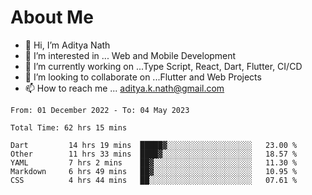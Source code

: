 # About Me

- 👋 Hi, I’m Aditya Nath
- 👀 I’m interested in ... Web and Mobile Development
- 🌱 I’m currently working on ...Type Script, React, Dart, Flutter, CI/CD
- 💞️ I’m looking to collaborate on ...Flutter and Web Projects
- 📫 How to reach me ... aditya.k.nath@gmail.com

<!--START_SECTION:waka-->

```text
From: 01 December 2022 - To: 04 May 2023

Total Time: 62 hrs 15 mins

Dart         14 hrs 19 mins  █████▓░░░░░░░░░░░░░░░░░░░   23.00 %
Other        11 hrs 33 mins  ████▓░░░░░░░░░░░░░░░░░░░░   18.57 %
YAML         7 hrs 2 mins    ██▓░░░░░░░░░░░░░░░░░░░░░░   11.30 %
Markdown     6 hrs 49 mins   ██▓░░░░░░░░░░░░░░░░░░░░░░   10.95 %
CSS          4 hrs 44 mins   ██░░░░░░░░░░░░░░░░░░░░░░░   07.61 %
```

<!--END_SECTION:waka-->

<!---
kronosking007/kronosking007 is a ✨ special ✨ repository because its `README.md` (this file) appears on your GitHub profile.
You can click the Preview link to take a look at your changes.
--->
